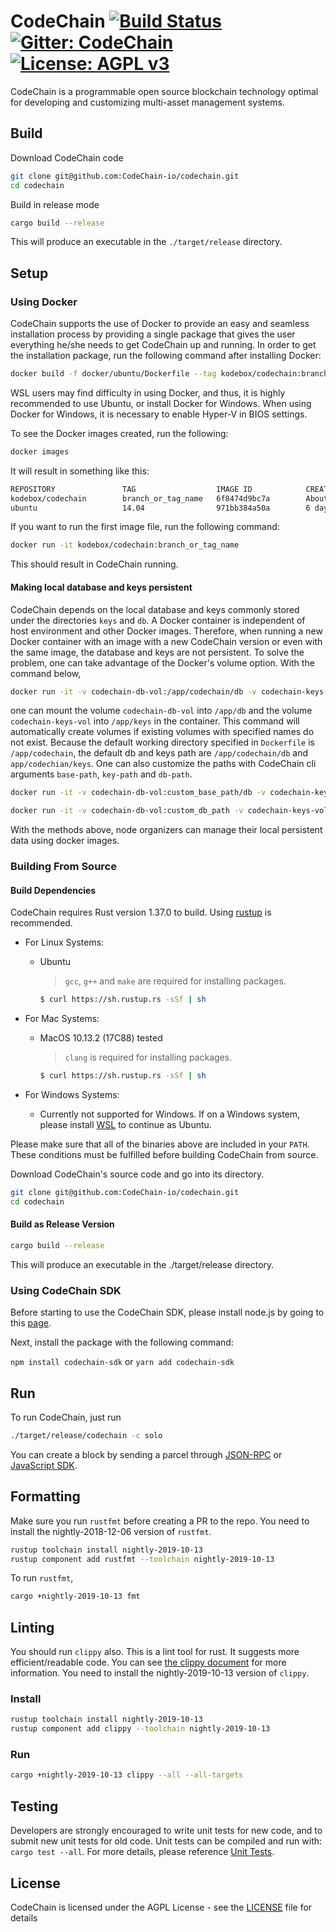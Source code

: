 CodeChain [![Build Status](https://travis-ci.org/CodeChain-io/codechain.svg?branch=master)](https://travis-ci.org/CodeChain-io/codechain) [![Gitter: CodeChain](https://img.shields.io/badge/gitter-codechain-4AB495.svg)](https://gitter.im/CodeChain-io/codechain) [![License: AGPL v3](https://img.shields.io/badge/License-AGPL%20v3-blue.svg)](https://www.gnu.org/licenses/agpl-3.0)
==============

CodeChain is a programmable open source blockchain technology optimal for developing and customizing multi-asset management systems.

## Build

Download CodeChain code

```sh
git clone git@github.com:CodeChain-io/codechain.git
cd codechain
```

Build in release mode

```sh
cargo build --release
```

This will produce an executable in the `./target/release` directory.

## Setup

### Using Docker

CodeChain supports the use of Docker to provide an easy and seamless installation process by providing a single package that gives the user everything he/she
needs to get CodeChain up and running. In order to get the installation package, run the following command after installing Docker:

```sh
docker build -f docker/ubuntu/Dockerfile --tag kodebox/codechain:branch_or_tag_name .
```    

WSL users may find difficulty in using Docker, and thus, it is highly recommended to use Ubuntu, or install Docker for Windows. When using Docker for Windows,
it is necessary to enable Hyper-V in BIOS settings.

To see the Docker images created, run the following:
```sh
docker images
```

It will result in something like this:
```sh
REPOSITORY               TAG                  IMAGE ID            CREATED              SIZE
kodebox/codechain        branch_or_tag_name   6f8474d9bc7a        About a minute ago   1.85GB
ubuntu                   14.04                971bb384a50a        6 days ago           188MB
```
    
If you want to run the first image file, run the following command:
```sh
docker run -it kodebox/codechain:branch_or_tag_name
```

This should result in CodeChain running.

#### Making local database and keys persistent

CodeChain depends on the local database and keys commonly stored under the directories `keys` and `db`. A Docker container is independent of host environment and other Docker images. Therefore, when running a new Docker container with an image with a new CodeChain version or even with the same image, the database and keys are not persistent. To solve the problem, one can take advantage of the Docker's volume option. With the command below,
```sh
docker run -it -v codechain-db-vol:/app/codechain/db -v codechain-keys-vol:/app/codechain/keys kodebox/codechain:branch_or_tag_name
```
one can mount the volume `codechain-db-vol` into `/app/db` and the volume `codechain-keys-vol` into `/app/keys` in the container. This command will automatically create volumes if existing volumes with specified names do not exist. Because the default working directory specified in `Dockerfile` is `/app/codechain`, the default db and keys path are `/app/codechain/db` and `app/codechian/keys`. One can also customize the paths with CodeChain cli arguments `base-path`, `key-path` and `db-path`.

```sh
docker run -it -v codechain-db-vol:custom_base_path/db -v codechain-keys-vol:custom_base_path/keys kodebox/codechain:branch_or_tag_name --base-path custom_base_path
```

```sh
docker run -it -v codechain-db-vol:custom_db_path -v codechain-keys-vol:custom_keys_path kodebox/codechain:branch_or_tag_name --db-path custom_db_path --keys-path custom_keys_path
```
With the methods above, node organizers can manage their local persistent data using docker images.

### Building From Source

#### Build Dependencies
CodeChain requires Rust version 1.37.0 to build. Using [rustup](https://rustup.rs/ "rustup URL") is recommended.

- For Linux Systems:
  - Ubuntu

    > `gcc`, `g++` and `make` are required for installing packages.
    ```sh
    $ curl https://sh.rustup.rs -sSf | sh
    ```
        

- For Mac Systems:
  - MacOS 10.13.2 (17C88) tested
    > `clang` is required for installing packages.

    ```sh
    $ curl https://sh.rustup.rs -sSf | sh
    ```
        

- For Windows Systems:
  - Currently not supported for Windows. If on a Windows system, please install [WSL](https://docs.microsoft.com/en-us/windows/wsl/install-win10) to continue as Ubuntu.

Please make sure that all of the binaries above are included in your `PATH`. These conditions must be fulfilled before building CodeChain from source.


Download CodeChain's source code and go into its directory.
```sh
git clone git@github.com:CodeChain-io/codechain.git
cd codechain
```

#### Build as Release Version
```sh
cargo build --release
```

This will produce an executable in the ./target/release directory.

### Using CodeChain SDK

Before starting to use the CodeChain SDK, please install node.js by going to this [page](https://nodejs.org/en/).

Next, install the package with the following command:

`npm install codechain-sdk` or `yarn add codechain-sdk`

## Run

To run CodeChain, just run

```sh
./target/release/codechain -c solo
```
You can create a block by sending a parcel through [JSON-RPC](https://github.com/CodeChain-io/codechain/blob/master/spec/JSON-RPC.md) or [JavaScript SDK](https://api.codechain.io/).

## Formatting


Make sure you run `rustfmt` before creating a PR to the repo. You need to install the nightly-2018-12-06 version of `rustfmt`.

```sh
rustup toolchain install nightly-2019-10-13
rustup component add rustfmt --toolchain nightly-2019-10-13
```

To run `rustfmt`,

```sh
cargo +nightly-2019-10-13 fmt
```

## Linting

You should run `clippy` also. This is a lint tool for rust. It suggests more efficient/readable code.
You can see [the clippy document](https://rust-lang.github.io/rust-clippy/master/index.html) for more information.
You need to install the nightly-2019-10-13 version of `clippy`.

### Install
```sh
rustup toolchain install nightly-2019-10-13
rustup component add clippy --toolchain nightly-2019-10-13
```

### Run

```sh
cargo +nightly-2019-10-13 clippy --all --all-targets
```

## Testing

Developers are strongly encouraged to write unit tests for new code, and to submit new unit tests for old code. Unit tests can be compiled and run with: `cargo test --all`. For more details, please reference [Unit Tests](https://github.com/CodeChain-io/codechain/wiki/Unit-Tests).

## License
CodeChain is licensed under the AGPL License - see the [LICENSE](https://github.com/CodeChain-io/codechain/blob/master/LICENSE) file for details
